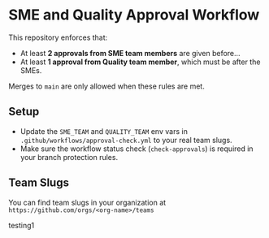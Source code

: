 # SME and Quality Approval Workflow

This repository enforces that:

- At least **2 approvals from SME team members** are given before...
- At least **1 approval from Quality team member**, which must be after the SMEs.

Merges to `main` are only allowed when these rules are met.

## Setup

- Update the `SME_TEAM` and `QUALITY_TEAM` env vars in `.github/workflows/approval-check.yml` to your real team slugs.
- Make sure the workflow status check (`check-approvals`) is required in your branch protection rules.

## Team Slugs

You can find team slugs in your organization at  
`https://github.com/orgs/<org-name>/teams`

testing1
